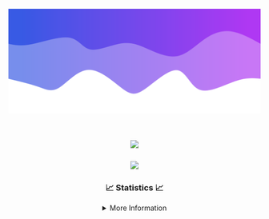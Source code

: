 ![Header](./IMG_4001.png)
<div align="center">

<h1 align="center">
  <a href="https://git.io/typing-svg">
    <img src="https://readme-typing-svg.herokuapp.com/?lines=Welcome+to+my+profile!+👋;JavaScript+developer.;&center=true&size=25">
  </a>
</h1>

<p align="center">
  <img src="https://lanyard.cnrad.dev/api/624702585596805130" />
</p>

### 📈 Statistics 📈
<details>
    <summary>More Information</summary>
    <br/>

<!--START_SECTION:waka-->
![Code Time](http://img.shields.io/badge/Code%20Time-167%20hrs%207%20mins-blue)

![Profile Views](http://img.shields.io/badge/Profile%20Views-0-blue)

**🐱 My GitHub Data** 

> 📦 2.5 kB Used in GitHub's Storage 
 > 
> 🏆 3 Contributions in the Year 2024
 > 
> 🚫 Not Opted to Hire
 > 
> 📜 5 Public Repositories 
 > 
> 🔑 1 Private Repositories 
 > 
**I'm an Early 🐤** 

```text
🌞 Morning                352 commits         ███████░░░░░░░░░░░░░░░░░░   28.55 % 
🌆 Daytime                431 commits         █████████░░░░░░░░░░░░░░░░   34.96 % 
🌃 Evening                407 commits         ████████░░░░░░░░░░░░░░░░░   33.01 % 
🌙 Night                  43 commits          █░░░░░░░░░░░░░░░░░░░░░░░░   03.49 % 
```
📅 **I'm Most Productive on Wednesday** 

```text
Monday                   152 commits         ███░░░░░░░░░░░░░░░░░░░░░░   12.33 % 
Tuesday                  163 commits         ███░░░░░░░░░░░░░░░░░░░░░░   13.22 % 
Wednesday                297 commits         ██████░░░░░░░░░░░░░░░░░░░   24.09 % 
Thursday                 249 commits         █████░░░░░░░░░░░░░░░░░░░░   20.19 % 
Friday                   141 commits         ███░░░░░░░░░░░░░░░░░░░░░░   11.44 % 
Saturday                 107 commits         ██░░░░░░░░░░░░░░░░░░░░░░░   08.68 % 
Sunday                   124 commits         ███░░░░░░░░░░░░░░░░░░░░░░   10.06 % 
```


📊 **This Week I Spent My Time On** 

```text
🕑︎ Time Zone: America/New_York

💬 Programming Languages: 
Java                     22 hrs 37 mins      ████████████████████████░   96.94 % 
XML                      38 mins             █░░░░░░░░░░░░░░░░░░░░░░░░   02.75 % 
Kotlin                   3 mins              ░░░░░░░░░░░░░░░░░░░░░░░░░   00.23 % 
HTML                     0 secs              ░░░░░░░░░░░░░░░░░░░░░░░░░   00.07 % 
YAML                     0 secs              ░░░░░░░░░░░░░░░░░░░░░░░░░   00.01 % 

🔥 Editors: 
IntelliJ                 23 hrs 20 mins      █████████████████████████   100.00 % 

🐱‍💻 Projects: 
hcf                      16 hrs 48 mins      ██████████████████░░░░░░░   71.98 % 
Mercury                  5 hrs 33 mins       ██████░░░░░░░░░░░░░░░░░░░   23.85 % 
Cobalt                   21 mins             ░░░░░░░░░░░░░░░░░░░░░░░░░   01.50 % 
Carbon                   10 mins             ░░░░░░░░░░░░░░░░░░░░░░░░░   00.77 % 
Energizer                8 mins              ░░░░░░░░░░░░░░░░░░░░░░░░░   00.62 % 

💻 Operating System: 
Windows                  23 hrs 20 mins      █████████████████████████   100.00 % 
```

**I Mostly Code in Java** 

```text
Java                     24 repos            ██████████████████████░░░   88.89 % 
JavaScript               2 repos             ██░░░░░░░░░░░░░░░░░░░░░░░   07.41 % 
C++                      1 repo              █░░░░░░░░░░░░░░░░░░░░░░░░   03.70 % 
```



**Timeline**

![Lines of Code chart](https://raw.githubusercontent.com/DevDipin/DevDipin/main/assets/bar_graph.png)


 Last Updated on 20/03/2024 03:11:28 UTC
<!--END_SECTION:waka-->

![Footer](./IMG_4002.png)